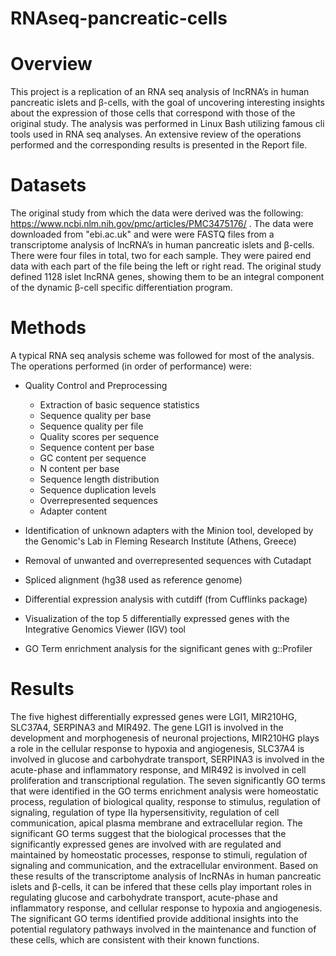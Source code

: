 # RNAseq-pancreatic-cells

# Overview
This project is a replication of an RNA seq analysis of lncRNA’s in human pancreatic islets and β-cells, with the goal of uncovering interesting insights about the expression of those cells that correspond with those of the original study. The analysis was performed in Linux Bash utilizing famous cli tools used in RNA seq analyses. An extensive review of the operations performed and the corresponding results is presented in the Report file. 

# Datasets
The original study from which the data were derived was the following: https://www.ncbi.nlm.nih.gov/pmc/articles/PMC3475176/ . The data were downloaded from "ebi.ac.uk" and were were FASTQ files from a transcriptome analysis of lncRNA’s in human pancreatic islets and β-cells. There were four files in total, two for each sample. They were paired end data with each part of the file being the left or right read.  The original study defined 1128 islet lncRNA genes, showing them to be an integral component of the dynamic β-cell specific differentiation program.

# Methods
A typical RNA seq analysis scheme was followed for most of the analysis. The operations performed (in order of performance) were:
* Quality Control and Preprocessing
    * Extraction of basic sequence statistics
    * Sequence quality per base
    * Sequence quality per file
    * Quality scores per sequence
    * Sequence content per base
    * GC content per sequence
    * N content per base
    * Sequence length distribution
    * Sequence duplication levels
    * Overrepresented sequences
    * Adapter content

* Identification of unknown adapters with the Minion tool, developed by the Genomic's Lab in Fleming Research Institute (Athens, Greece)
* Removal of unwanted and overrepresented sequences with Cutadapt
* Spliced alignment (hg38 used as reference genome)
* Differential expression analysis with cutdiff (from Cufflinks package)
* Visualization of the top 5 differentially expressed genes with the Integrative Genomics Viewer (IGV) tool
* GO Term enrichment analysis for the significant genes with g::Profiler

# Results
The five highest differentially expressed genes were LGI1, MIR210HG, SLC37A4, SERPINA3 and MIR492. The gene LGI1 is involved in the development and morphogenesis of neuronal projections, MIR210HG plays a role in the cellular response to hypoxia and angiogenesis, SLC37A4 is involved in glucose and carbohydrate transport, SERPINA3 is involved in the acute-phase and inflammatory response, and MIR492 is involved in cell proliferation and transcriptional regulation. 
The seven significantly GO terms that were identified in the GO terms enrichment analysis were homeostatic process, regulation of biological quality, response to stimulus, regulation of signaling, regulation of type IIa hypersensitivity, regulation of cell communication, apical plasma membrane and extracellular region. The significant GO terms suggest that the biological processes that the significantly expressed genes are involved with are regulated and maintained by homeostatic processes, response to stimuli, regulation of signaling and communication, and the extracellular environment.
Based on these results of the transcriptome analysis of lncRNAs in human pancreatic islets and β-cells, it can be infered that these cells play important roles in regulating glucose and carbohydrate transport, acute-phase and inflammatory response, and cellular response to hypoxia and angiogenesis. The significant GO
terms identified provide additional insights into the potential regulatory pathways involved in the maintenance and function of these cells, which are consistent with their known functions.








